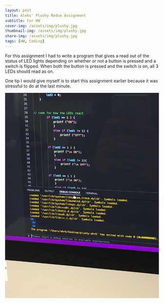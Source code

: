 ```yaml
---
layout: post
title: Aleks' Plushy Redux Assignment
subtitle: For HW 
cover-img: /assets/img/plushy.jpg
thumbnail-img: /assets/img/plushy.jpg
share-img: /assets/img/plushy.jpg
tags: [HW, Coding]
---
```



For this assignment I had to write a program that gives a read out of the status of LED lights depending on whether or not a button is pressed and a switch is flipped. When both the button is pressed and the switch is on, all 3 LEDs should read as on.

One tip I would give myself is to start this assignment earlier because it was stressful to do at the last minute. 

![Plushy](/assets/img/plushy.jpg "plushy")
